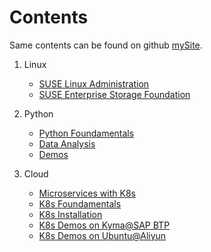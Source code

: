 # Contents

Same contents can be found on github [mySite](https://github.com/huyuhui001/mySite).

1. Linux
    + [SUSE Linux Administration](./linux/Administration/linux_admin.md)
    + [SUSE Enterprise Storage Foundation](./linux/SES/linux_ses.md)

2. Python
    + [Python Foundamentals](./python/Foundation/python_foundation_index.md)
    + [Data Analysis](./python/DataAnalysis/python_data_analysis_index.md)
    + [Demos](./python/Demo/python_demo_index.md)

3. Cloud
    + [Microservices with K8s](./cloud/MicroservicesKubernetes.md)
    + [K8s Foundamentals](./cloud/KubernetesFoundationMemo.md)
    + [K8s Installation](./cloud/Kubernetes-Installation.md)
    + [K8s Demos on Kyma@SAP BTP](./cloud/KubernetesTutorials-BTP-trail.md)
    + [K8s Demos on Ubuntu@Aliyun](./cloud/KubernetesTutorials-Aliyun-Foundamentals.md)









